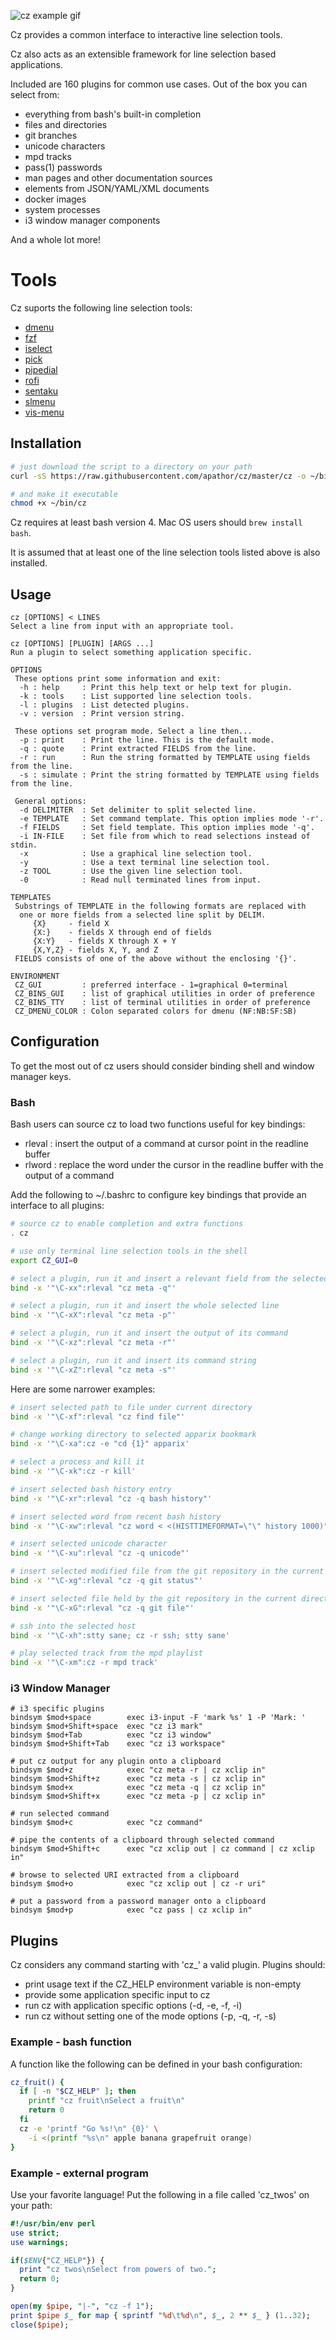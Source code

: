 ![cz example gif](/web/cz-ex1.gif)

Cz provides a common interface to interactive line selection tools.

Cz also acts as an extensible framework for line selection based applications.

Included are 160 plugins for common use cases. Out of the box you can select from:

 - everything from bash's built-in completion
 - files and directories
 - git branches
 - unicode characters
 - mpd tracks
 - pass(1) passwords
 - man pages and other documentation sources
 - elements from JSON/YAML/XML documents
 - docker images
 - system processes
 - i3 window manager components

And a whole lot more!

# Tools

Cz suports the following line selection tools:
 - [dmenu](https://tools.suckless.org/dmenu)
 - [fzf](https://github.com/junegunn/fzf)
 - [iselect](http://www.ossp.org/pkg/tool/iselect)
 - [pick](https://github.com/mptre/pick)
 - [pipedial](https://code.reversed.top/user/xaizek/pipedial)
 - [rofi](https://github.com/davatorium/rofi)
 - [sentaku](https://github.com/rcmdnk/sentaku)
 - [slmenu](https://bitbucket.org/rafaelgg/slmenu)
 - [vis-menu](https://github.com/martanne/vis)

## Installation

```sh
# just download the script to a directory on your path
curl -sS https://raw.githubusercontent.com/apathor/cz/master/cz -o ~/bin/cz

# and make it executable
chmod +x ~/bin/cz

```

Cz requires at least bash version 4. Mac OS users should `brew install bash`.

It is assumed that at least one of the line selection tools listed above is also installed.

## Usage

```
cz [OPTIONS] < LINES
Select a line from input with an appropriate tool.

cz [OPTIONS] [PLUGIN] [ARGS ...]
Run a plugin to select something application specific.

OPTIONS
 These options print some information and exit:
  -h : help     : Print this help text or help text for plugin.
  -k : tools    : List supported line selection tools.
  -l : plugins  : List detected plugins.
  -v : version  : Print version string.

 These options set program mode. Select a line then...
  -p : print    : Print the line. This is the default mode.
  -q : quote    : Print extracted FIELDS from the line.
  -r : run      : Run the string formatted by TEMPLATE using fields from the line.
  -s : simulate : Print the string formatted by TEMPLATE using fields from the line.

 General options:
  -d DELIMITER  : Set delimiter to split selected line.
  -e TEMPLATE   : Set command template. This option implies mode '-r'.
  -f FIELDS     : Set field template. This option implies mode '-q'.
  -i IN-FILE    : Set file from which to read selections instead of stdin.
  -x            : Use a graphical line selection tool.
  -y            : Use a text terminal line selection tool.
  -z TOOL       : Use the given line selection tool.
  -0            : Read null terminated lines from input.

TEMPLATES
 Substrings of TEMPLATE in the following formats are replaced with
  one or more fields from a selected line split by DELIM.
     {X}     - field X
     {X:}    - fields X through end of fields
     {X:Y}   - fields X through X + Y
     {X,Y,Z} - fields X, Y, and Z
 FIELDS consists of one of the above without the enclosing '{}'.

ENVIRONMENT
 CZ_GUI         : preferred interface - 1=graphical 0=terminal
 CZ_BINS_GUI    : list of graphical utilities in order of preference
 CZ_BINS_TTY    : list of terminal utilities in order of preference
 CZ_DMENU_COLOR : Colon separated colors for dmenu (NF:NB:SF:SB)

```

## Configuration

To get the most out of cz users should consider binding shell and window manager keys.

### Bash

Bash users can source cz to load two functions useful for key bindings:

 - rleval : insert the output of a command at cursor point in the readline buffer
 - rlword : replace the word under the cursor in the readline buffer with the output of a command

Add the following to ~/.bashrc to configure key bindings that provide an interface to all plugins:
```sh
# source cz to enable completion and extra functions
. cz

# use only terminal line selection tools in the shell
export CZ_GUI=0

# select a plugin, run it and insert a relevant field from the selected line
bind -x '"\C-xx":rleval "cz meta -q"'

# select a plugin, run it and insert the whole selected line
bind -x '"\C-xX":rleval "cz meta -p"'

# select a plugin, run it and insert the output of its command
bind -x '"\C-xz":rleval "cz meta -r"'

# select a plugin, run it and insert its command string
bind -x '"\C-xZ":rleval "cz meta -s"'

```

Here are some narrower examples:
```sh
# insert selected path to file under current directory
bind -x '"\C-xf":rleval "cz find file"'

# change working directory to selected apparix bookmark
bind -x '"\C-xa":cz -e "cd {1}" apparix'

# select a process and kill it
bind -x '"\C-xk":cz -r kill'

# insert selected bash history entry
bind -x '"\C-xr":rleval "cz -q bash history"'

# insert selected word from recent bash history
bind -x '"\C-xw":rleval "cz word < <(HISTTIMEFORMAT=\"\" history 1000)"'

# insert selected unicode character
bind -x '"\C-xu":rleval "cz -q unicode"'

# insert selected modified file from the git repository in the current directory
bind -x '"\C-xg":rleval "cz -q git status"'

# insert selected file held by the git repository in the current directory
bind -x '"\C-xG":rleval "cz -q git file"'

# ssh into the selected host
bind -x '"\C-xh":stty sane; cz -r ssh; stty sane'

# play selected track from the mpd playlist
bind -x '"\C-xm":cz -r mpd track'
```

### i3 Window Manager

```
# i3 specific plugins
bindsym $mod+space        exec i3-input -F 'mark %s' 1 -P 'Mark: '
bindsym $mod+Shift+space  exec "cz i3 mark"
bindsym $mod+Tab          exec "cz i3 window"
bindsym $mod+Shift+Tab    exec "cz i3 workspace"

# put cz output for any plugin onto a clipboard
bindsym $mod+z            exec "cz meta -r | cz xclip in"
bindsym $mod+Shift+z      exec "cz meta -s | cz xclip in"
bindsym $mod+x            exec "cz meta -q | cz xclip in"
bindsym $mod+Shift+x      exec "cz meta -p | cz xclip in"

# run selected command
bindsym $mod+c            exec "cz command"

# pipe the contents of a clipboard through selected command
bindsym $mod+Shift+c      exec "cz xclip out | cz command | cz xclip in"

# browse to selected URI extracted from a clipboard
bindsym $mod+o            exec "cz xclip out | cz -r uri"

# put a password from a password manager onto a clipboard
bindsym $mod+p            exec "cz pass | cz xclip in"

```

## Plugins

Cz considers any command starting with 'cz_' a valid plugin.
Plugins should:
 - print usage text if the CZ_HELP environment variable is non-empty
 - provide some application specific input to cz
 - run cz with application specific options (-d, -e, -f, -i)
 - run cz without setting one of the mode options (-p, -q, -r, -s)

### Example - bash function

A function like the following can be defined in your bash configuration:

```sh
cz_fruit() {
  if [ -n "$CZ_HELP" ]; then
    printf "cz fruit\nSelect a fruit\n"
    return 0
  fi
  cz -e 'printf "Go %s!\n" {0}' \
    -i <(printf "%s\n" apple banana grapefruit orange)
}

```

### Example - external program

Use your favorite language! Put the following in a file called 'cz_twos' on your path:

```perl
#!/usr/bin/env perl
use strict;
use warnings;

if($ENV{"CZ_HELP"}) {
  print "cz twos\nSelect from powers of two.";
  return 0;
}

open(my $pipe, "|-", "cz -f 1");
print $pipe $_ for map { sprintf "%d\t%d\n", $_, 2 ** $_ } (1..32);
close($pipe);

```
